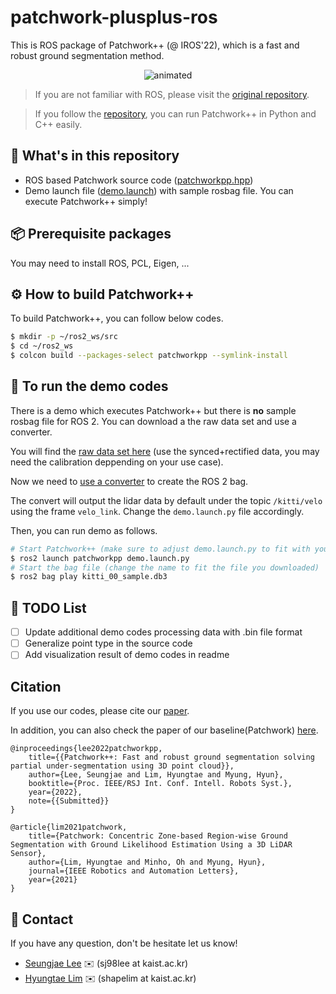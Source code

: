 # patchwork-plusplus-ros

This is ROS package of Patchwork++ (@ IROS'22), which is a fast and robust ground segmentation method.

<p align="center"><img src=pictures/patchwork++.gif alt="animated" /></p>

> If you are not familiar with ROS, please visit the [original repository][patchwork++link].

> If you follow the [repository][patchwork++link], you can run Patchwork++ in Python and C++ easily.

[patchwork++link]: https://github.com/url-kaist/patchwork-plusplus

## :open_file_folder: What's in this repository

* ROS based Patchwork source code ([patchworkpp.hpp][codelink])
* Demo launch file ([demo.launch][launchlink]) with sample rosbag file. You can execute Patchwork++ simply!

[codelink]: https://github.com/url-kaist/patchwork-plusplus-ros/blob/master/include/patchworkpp/patchworkpp.hpp
[launchlink]: https://github.com/url-kaist/patchwork-plusplus-ros/blob/master/launch/demo.launch

## :package: Prerequisite packages
You may need to install ROS, PCL, Eigen, ...

## :gear: How to build Patchwork++
To build Patchwork++, you can follow below codes.

```bash
$ mkdir -p ~/ros2_ws/src
$ cd ~/ros2_ws
$ colcon build --packages-select patchworkpp --symlink-install
```

## :runner: To run the demo codes
There is a demo which executes Patchwork++ but there is **no** sample rosbag file for ROS 2. You can download a the raw data set and use a converter.

You will find the [raw data set here](https://www.cvlibs.net/datasets/kitti/raw_data.php) (use the synced+rectified data, you may need the calibration deppending on your use case).

Now we need to [use a converter](https://github.com/tomas789/kitti2bag) to create the ROS 2 bag. 

The convert will output the lidar data by default under the topic ```/kitti/velo``` using the frame ```velo_link```. Change the ```demo.launch.py``` file accordingly. 

Then, you can run demo as follows.
```bash
# Start Patchwork++ (make sure to adjust demo.launch.py to fit with your bag)
$ ros2 launch patchworkpp demo.launch.py
# Start the bag file (change the name to fit the file you downloaded)
$ ros2 bag play kitti_00_sample.db3
```

## :pushpin: TODO List
- [ ] Update additional demo codes processing data with .bin file format
- [ ] Generalize point type in the source code
- [ ] Add visualization result of demo codes in readme

## Citation
If you use our codes, please cite our [paper][patchwork++arXivLink].

In addition, you can also check the paper of our baseline(Patchwork) [here][patchworkarXivlink].

[patchwork++arXivLink]: https://arxiv.org/abs/2207.11919
[patchworkarXivlink]: https://arxiv.org/abs/2108.05560

```
@inproceedings{lee2022patchworkpp,
    title={{Patchwork++: Fast and robust ground segmentation solving partial under-segmentation using 3D point cloud}},
    author={Lee, Seungjae and Lim, Hyungtae and Myung, Hyun},
    booktitle={Proc. IEEE/RSJ Int. Conf. Intell. Robots Syst.},
    year={2022},
    note={{Submitted}} 
}
```
```
@article{lim2021patchwork,
    title={Patchwork: Concentric Zone-based Region-wise Ground Segmentation with Ground Likelihood Estimation Using a 3D LiDAR Sensor},
    author={Lim, Hyungtae and Minho, Oh and Myung, Hyun},
    journal={IEEE Robotics and Automation Letters},
    year={2021}
}
```

## :postbox: Contact
If you have any question, don't be hesitate let us know!

* [Seungjae Lee][sjlink] :envelope: (sj98lee at kaist.ac.kr)
* [Hyungtae Lim][htlink] :envelope: (shapelim at kaist.ac.kr)

[sjlink]: https://github.com/seungjae24
[htlink]: https://github.com/LimHyungTae

